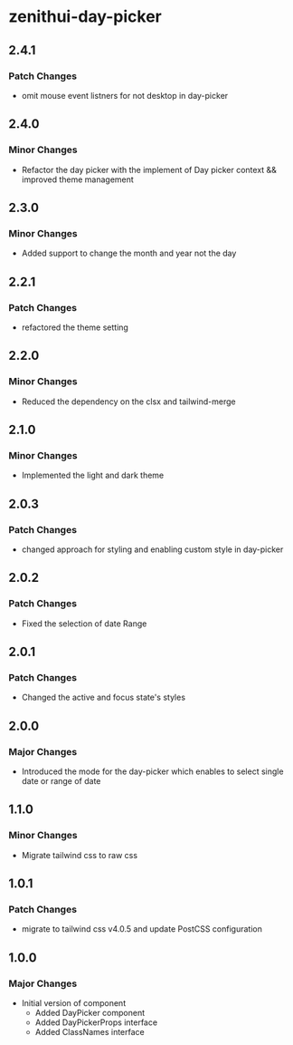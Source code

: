 # zenithui-day-picker

## 2.4.1

### Patch Changes

- omit mouse event listners for not desktop in day-picker

## 2.4.0

### Minor Changes

- Refactor the day picker with the implement of Day picker context && improved theme management

## 2.3.0

### Minor Changes

- Added support to change the month and year not the day

## 2.2.1

### Patch Changes

- refactored the theme setting

## 2.2.0

### Minor Changes

- Reduced the dependency on the clsx and tailwind-merge

## 2.1.0

### Minor Changes

- Implemented the light and dark theme

## 2.0.3

### Patch Changes

- changed approach for styling and enabling custom style in day-picker

## 2.0.2

### Patch Changes

- Fixed the selection of date Range

## 2.0.1

### Patch Changes

- Changed the active and focus state's styles

## 2.0.0

### Major Changes

- Introduced the mode for the day-picker which enables to select single date or range of date

## 1.1.0

### Minor Changes

- Migrate tailwind css to raw css

## 1.0.1

### Patch Changes

- migrate to tailwind css v4.0.5 and update PostCSS configuration

## 1.0.0

### Major Changes

- Initial version of component
  - Added DayPicker component
  - Added DayPickerProps interface
  - Added ClassNames interface
